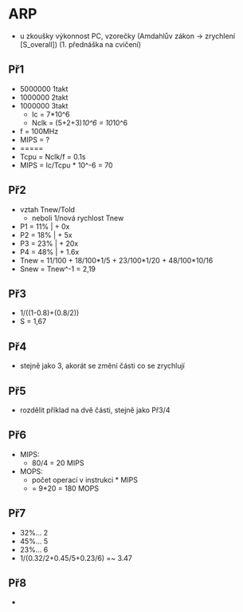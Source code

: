 # ARP
- u zkoušky výkonnost PC, vzorečky (Amdahlův zákon -> zrychlení [S_overall]) (1. přednáška na cvičení)

## Př1
- 5000000 1takt
- 1000000 2takt
- 1000000 3takt
    - Ic = 7*10^6
    - Nclk = (5+2+3)*10^6 = 10*10^6
- f = 100MHz
- MIPS = ?
- =====
- Tcpu = Nclk/f = 0.1s
- MIPS = Ic/Tcpu * 10^-6 = 70

## Př2
- vztah Tnew/Told
    - neboli 1/nová rychlost Tnew
- P1 = 11% | + 0x
- P2 = 18% | + 5x
- P3 = 23% | + 20x
- P4 = 48% | + 1.6x
- Tnew = 11/100 + 18/100\*1/5 + 23/100\*1/20 + 48/100\*10/16
- Snew = Tnew^-1 = 2,19

## Př3
- 1/((1-0.8)+(0.8/2))
- S = 1,67

## Př4
- stejně jako 3, akorát se změní části co se zrychlují

## Př5
- rozdělit příklad na dvě části, stejně jako Př3/4

## Př6
- MIPS:
    - 80/4 = 20 MIPS
- MOPS:
    - počet operací v instrukci * MIPS
    - = 9*20 = 180 MOPS

## Př7
- 32%... 2
- 45%... 5
- 23%... 6
- 1/(0.32/2+0.45/5+0.23/6) =~ 3.47

## Př8
- 